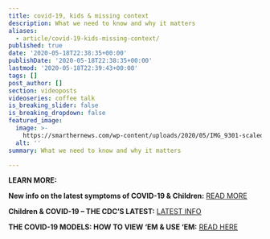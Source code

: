 ```yaml
---
title: covid-19, kids & missing context
description: What we need to know and why it matters
aliases:
  - article/covid-19-kids-missing-context/
published: true
date: '2020-05-18T22:38:35+00:00'
publishDate: '2020-05-18T22:38:35+00:00'
lastmod: '2020-05-18T22:39:43+00:00'
tags: []
post_author: []
section: videoposts
videoseries: coffee talk
is_breaking_slider: false
is_breaking_dropdown: false
featured_image:
  image: >-
    https://smarthernews.com/wp-content/uploads/2020/05/IMG_9301-scaled-e1589841577220-890x1024.jpg
  alt: ''
summary: What we need to know and why it matters

---
```

**LEARN MORE:**

**New info on the latest symptoms of COVID-19 & Children:** [READ MORE](\"https://smarthernews.com/new-question-about-covid-19-in-children/\")

**Children & COVID-19 – THE CDC’S LATEST:** [LATEST INFO](\"https://smarthernews.com/article/children-covid-19/\")

**THE COVID-19 MODELS: HOW TO VIEW ‘EM & USE ‘EM:** [READ HERE](\"https://smarthernews.com/article/the-covid-19-models-how-to-view-em-use-em/\")